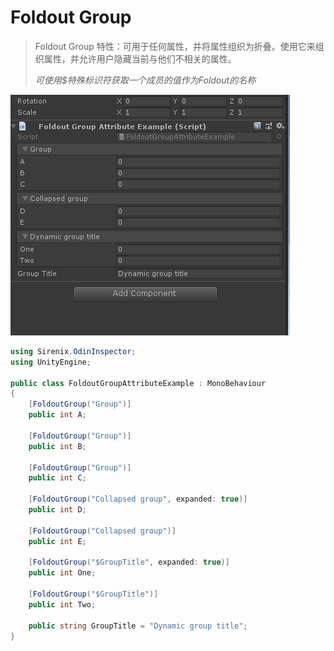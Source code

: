 # Foldout Group

> Foldout Group 特性：可用于任何属性，并将属性组织为折叠。使用它来组织属性，并允许用户隐藏当前与他们不相关的属性。
>
> *可使用$特殊标识符获取一个成员的值作为Foldout的名称*

![img](../image/FoldoutGroup/post-586-5fb7d97fc9df5.gif)

```cs
using Sirenix.OdinInspector;
using UnityEngine;

public class FoldoutGroupAttributeExample : MonoBehaviour
{
    [FoldoutGroup("Group")]
    public int A;

    [FoldoutGroup("Group")]
    public int B;

    [FoldoutGroup("Group")]
    public int C;

    [FoldoutGroup("Collapsed group", expanded: true)]
    public int D;

    [FoldoutGroup("Collapsed group")]
    public int E;

    [FoldoutGroup("$GroupTitle", expanded: true)]
    public int One;

    [FoldoutGroup("$GroupTitle")]
    public int Two;

    public string GroupTitle = "Dynamic group title";
}
```

